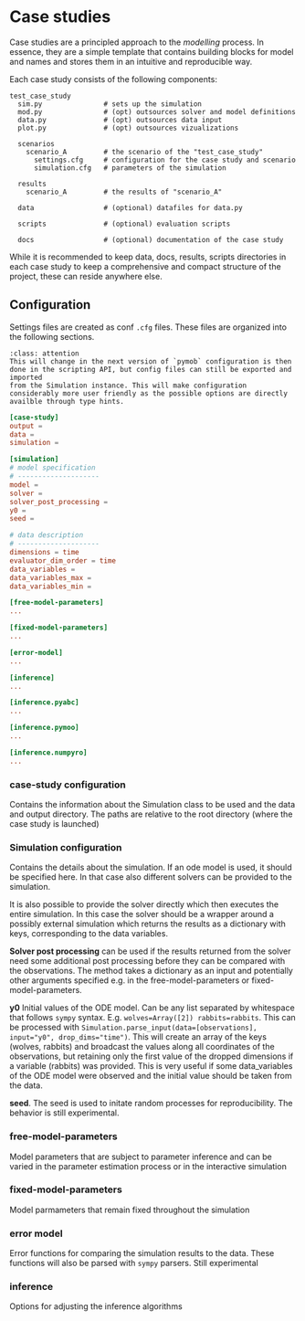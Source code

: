 # Case studies

Case studies are a principled approach to the *modelling* process. In essence, they are a simple template that contains building blocks for model and names and stores them in an intuitive and reproducible way.

Each case study consists of the following components:

```
test_case_study
  sim.py               # sets up the simulation
  mod.py               # (opt) outsources solver and model definitions
  data.py              # (opt) outsources data input
  plot.py              # (opt) outsources vizualizations

  scenarios
    scenario_A         # the scenario of the "test_case_study" 
      settings.cfg     # configuration for the case study and scenario
      simulation.cfg   # parameters of the simulation

  results
    scenario_A         # the results of "scenario_A"

  data                 # (optional) datafiles for data.py

  scripts              # (optional) evaluation scripts

  docs                 # (optional) documentation of the case study
```

While it is recommended to keep data, docs, results, scripts directories in each case study to keep a comprehensive and compact structure of the project, these can reside anywhere else. 

## Configuration


Settings files are created as conf `.cfg` files. These files are organized into the following sections.

```{admonition}
:class: attention
This will change in the next version of `pymob` configuration is then done in the scripting API, but config files can still be exported and imported
from the Simulation instance. This will make configuration considerably more user friendly as the possible options are directly availble through type hints.
```

```conf
[case-study]
output = 
data = 
simulation = 

[simulation]
# model specification
# --------------------
model = 
solver = 
solver_post_processing = 
y0 = 
seed = 

# data description
# --------------------
dimensions = time
evaluator_dim_order = time
data_variables = 
data_variables_max = 
data_variables_min = 

[free-model-parameters]
...

[fixed-model-parameters]
...

[error-model]
...

[inference]
...

[inference.pyabc]
...

[inference.pymoo]
...

[inference.numpyro]
...

```

### case-study configuration

Contains the information about the Simulation class to be used and the data and output directory. The paths are relative to the root directory (where the case study is launched)

### Simulation configuration

Contains the details about the simulation. If an ode model is used, it should be specified here. In that case also different solvers can be provided to the simulation. 

It is also possible to provide the solver directly which then executes the entire simulation. In this case the solver should be a wrapper around a possibly external simulation which returns the results as a dictionary with keys, corresponding to the data variables.

**Solver post processing** can be used if the results returned from the solver need some additional post processing before they can be compared with the observations. The method takes a dictionary as an input and potentially other arguments specified e.g. in the free-model-parameters or fixed-model-parameters. 

**y0** Initial values of the ODE model. Can be any list separated by whitespace that follows `sympy` syntax. E.g. `wolves=Array([2]) rabbits=rabbits`. This can be processed with `Simulation.parse_input(data=[observations], input="y0", drop_dims="time")`. This will create an array of the keys (wolves, rabbits) and broadcast the values along all coordinates of the observations, but retaining only the first value of the dropped dimensions if a variable (rabbits) was provided. This is very useful if some data_variables of the ODE model were observed and the initial value should be taken from the data.

**seed**. The seed is used to initate random processes for reproducibility. The behavior is still experimental.

### free-model-parameters

Model parameters that are subject to parameter inference and can be varied in the parameter estimation process or in the interactive simulation 

### fixed-model-parameters

Model parmameters that remain fixed throughout the simulation

### error model

Error functions for comparing the simulation results to the data. These functions will also be parsed with `sympy` parsers. Still experimental

### inference

Options for adjusting the inference algorithms